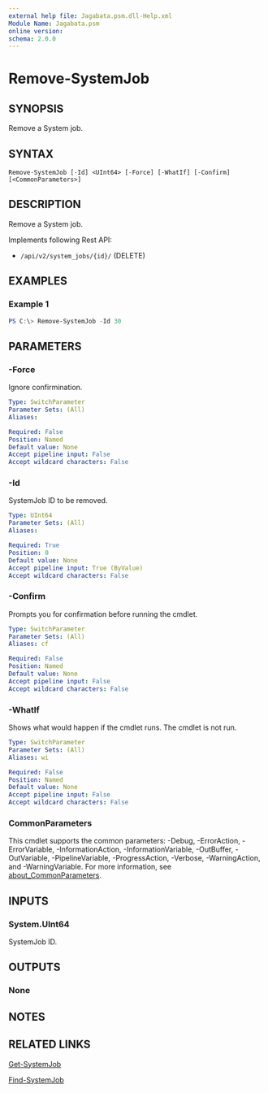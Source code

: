 ```yaml
---
external help file: Jagabata.psm.dll-Help.xml
Module Name: Jagabata.psm
online version:
schema: 2.0.0
---
```


# Remove-SystemJob

## SYNOPSIS
Remove a System job.

## SYNTAX

```
Remove-SystemJob [-Id] <UInt64> [-Force] [-WhatIf] [-Confirm] [<CommonParameters>]
```

## DESCRIPTION
Remove a System job.

Implements following Rest API:  
- `/api/v2/system_jobs/{id}/` (DELETE)

## EXAMPLES

### Example 1
```powershell
PS C:\> Remove-SystemJob -Id 30
```

## PARAMETERS

### -Force
Ignore confirmination.

```yaml
Type: SwitchParameter
Parameter Sets: (All)
Aliases:

Required: False
Position: Named
Default value: None
Accept pipeline input: False
Accept wildcard characters: False
```

### -Id
SystemJob ID to be removed.

```yaml
Type: UInt64
Parameter Sets: (All)
Aliases:

Required: True
Position: 0
Default value: None
Accept pipeline input: True (ByValue)
Accept wildcard characters: False
```

### -Confirm
Prompts you for confirmation before running the cmdlet.

```yaml
Type: SwitchParameter
Parameter Sets: (All)
Aliases: cf

Required: False
Position: Named
Default value: None
Accept pipeline input: False
Accept wildcard characters: False
```

### -WhatIf
Shows what would happen if the cmdlet runs.
The cmdlet is not run.

```yaml
Type: SwitchParameter
Parameter Sets: (All)
Aliases: wi

Required: False
Position: Named
Default value: None
Accept pipeline input: False
Accept wildcard characters: False
```

### CommonParameters
This cmdlet supports the common parameters: -Debug, -ErrorAction, -ErrorVariable, -InformationAction, -InformationVariable, -OutBuffer, -OutVariable, -PipelineVariable, -ProgressAction, -Verbose, -WarningAction, and -WarningVariable. For more information, see [about_CommonParameters](http://go.microsoft.com/fwlink/?LinkID=113216).

## INPUTS

### System.UInt64
SystemJob ID.

## OUTPUTS

### None
## NOTES

## RELATED LINKS

[Get-SystemJob](Get-SystemJob.md)

[Find-SystemJob](Find-SystemJob.md)

